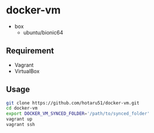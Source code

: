 # docker-vm

* box
  * ubuntu/bionic64

## Requirement

* Vagrant
* VirtualBox

## Usage

```sh
git clone https://github.com/hotaru51/docker-vm.git
cd docker-vm
export DOCKER_VM_SYNCED_FOLDER='/path/to/synced_folder'
vagrant up
vagrant ssh
```
